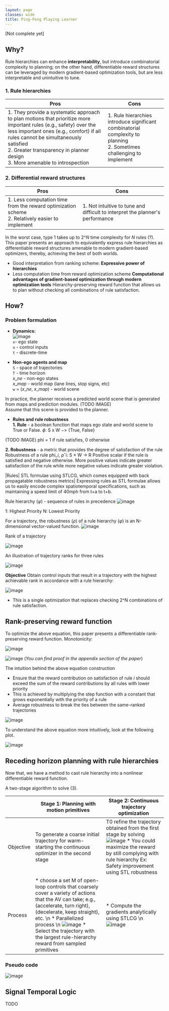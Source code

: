 ```yaml
---
layout: page
classes: wide
title: Ping-Pong Playing Learner
---
```

[Not complete yet]

## Why?
Rule hierarchies can enhance **interpretability**, but introduce combinatorial complexity to planning; on the other hand, differentiable reward structures can be leveraged by modern gradient-based optimization tools, but are less interpretable and unintuitive to tune.

### 1. Rule hierarchies
| Pros | Cons |
|---|---|
| 1. They provide a systematic approach to plan motions that prioritize more important rules (e.g., safety) over the less important ones (e.g., comfort) if all rules cannot be simultaneously satisfied <br> 2. Greater transparency in planner design <br> 3. More amenable to introspection | 1. Rule hierarchies introduce significant combinatorial complexity to planning <br> 2. Sometimes challenging to implement |

### 2. Differential reward structures
| Pros | Cons |
|---|---|
| 1. Less computation time from the reward optimization scheme <br> 2. Relatively easier to implement | 1. Not intuitive to tune and difficult to interpret the planner's performance |

In the worst case, type 1 takes up to $2\^N$ time complexity for _N_ rules (?). This paper presents an approach to equivalently express rule hierarchies as differentiable reward structures amenable to modern gradient-based optimizers, thereby, achieving the best of both worlds. 
* Good interpretation from ranking scheme: **Expressive power of hierarchies**
* Less computation time from reward optimization scheme **Computational advantages of gradient-based optimization through modern optimization tools**
Hierarchy-preserving reward function that allows us to plan without checking all combinations of rule satisfaction.

## How?

### Problem formulation
* **Dynamics:** <br>
![image](https://github.com/sandeepreddybaddam/sandeepreddybaddam.github.io/assets/100727983/fcd81337-75e1-4946-89dd-095a2de6a6e8)<br>
`x`- ego state <br>
`u` - control inputs <br>
`t` - discrete-time <br>

* **Non-ego agents and map** <br>
`S` - space of trajectories <br>
`T` - time horizon <br>
$x\_{ne}$ - non-ego states <br>
$x\_{map}$ - world map (lane lines, stop signs, etc) <br>
`w` = ($x\_{ne}$, $x\_{map}$) - world scene

In practice, the planner receives a predicted world scene that is generated from maps and prediction modules. (TODO IMAGE) <br>
Assume that this scene is provided to the planner.

* **Rules and rule robustness** <br>
**1. Rule** - a boolean function that maps ego state and world scene to True or False.
$\phi$: S x W $->$ {True, False}

(TODO IMAGE) phi = 1 if rule satisfies, 0 otherwise

**2. Robustness** - a metric that provides the degree of satisfaction of the rule
Robustness of a rule phi_i, ρˆi: S × W → R
Positive scalar if the rule is satisfied and negative otherwise.
More positive values indicate greater satisfaction of the rule while more negative values indicate greater violation.


|Rules| STL formulae using STLCG, which comes equipped with back propagatable robustness metrics|
Expressing rules as STL formulae allows us to easily encode complex spatiotemporal specifications, such as maintaining a speed limit of 40mph from t+a to t+b.

Rule hierarchy ($\varphi$) - sequence of rules in precedence
![image](https://github.com/sandeepreddybaddam/sandeepreddybaddam.github.io/assets/100727983/b3c1d8cf-e59a-4087-9c11-4fdede04a435)

1: Highest Priority
N: Lowest Priority

For a trajectory, the robustness ($\rho$) of a rule hierarchy ($\varphi$) is an N-dimensional vector-valued function.
![image](https://github.com/sandeepreddybaddam/sandeepreddybaddam.github.io/assets/100727983/497e56cd-a89e-4f84-86b3-49dc89fac4eb)

Rank of a trajectory

![image](https://github.com/sandeepreddybaddam/sandeepreddybaddam.github.io/assets/100727983/b068d389-f084-453a-9e34-3179c528f7a7)

An illustration of trajectory ranks for three rules

![image](https://github.com/sandeepreddybaddam/sandeepreddybaddam.github.io/assets/100727983/fa8be243-b75b-4b0b-b448-2be27580810c)


**Objective**
Obtain control inputs that result in a trajectory with the highest achievable rank in accordance with a rule hierarchy:

![image](https://github.com/sandeepreddybaddam/sandeepreddybaddam.github.io/assets/100727983/abbc4636-a4b2-4b85-bb6e-f9c506014c11)

* This is a single optimization that replaces checking 2^N combinations of rule satisfaction.

## Rank-preserving reward function
To optimize the above equation, this paper presents a differentiable rank-preserving reward function.
Monotonicity:

![image](https://github.com/sandeepreddybaddam/sandeepreddybaddam.github.io/assets/100727983/66d6dedd-44f1-4e56-b4ee-b7f0d92ebae6)

![image](https://github.com/sandeepreddybaddam/sandeepreddybaddam.github.io/assets/100727983/384a9245-f074-4d64-906f-5401085283cb)
(_You can find proof in the appendix section of the paper_)

The intuition behind the above equation construction
* Ensure that the reward contribution on satisfaction of rule _i_ should exceed the sum of the reward contributions by all rules with lower priority
* This is achieved by multiplying the step function with a constant that grows exponentially with the priority of a rule
* Average robustness to break the ties between the same-ranked trajectories

![image](https://github.com/sandeepreddybaddam/sandeepreddybaddam.github.io/assets/100727983/e9a12fc2-92a1-42e9-8423-77c6cf230855)

To understand the above equation more intuitively, look at the following plot.

![image](https://github.com/sandeepreddybaddam/sandeepreddybaddam.github.io/assets/100727983/af93c36d-f7a7-479d-8cce-1f46f17e5611)

## Receding horizon planning with rule hierarchies
Now that, we have a method to cast rule hierarchy into a nonlinear differentiable reward function.

A two-stage algorithm to solve (3).

| | Stage 1: Planning with motion primitives | Stage 2: Continuous trajectory optimization|
|---|---|---|
| Objective | To generate a coarse initial trajectory for warm-starting the continuous optimizer in the second stage | T0 refine the trajectory obtained from the first stage by solving ![image](https://github.com/sandeepreddybaddam/sandeepreddybaddam.github.io/assets/100727983/5771d810-4291-4732-b9d1-95499dab6a1b) * You could maximize the reward by still complying with rule hierarchy Ex: Safety improvement using STL robustness |
| Process | * choose a set M of open-loop controls that coarsely cover a variety of actions that the AV can take; e.g., (accelerate, turn right), (decelerate, keep straight), etc. \n * Parallelized process \n ![image](https://github.com/sandeepreddybaddam/sandeepreddybaddam.github.io/assets/100727983/84678b3b-6f2a-4d92-899a-30fc9b040a51) * Select the trajectory with the largest rule-hierarchy reward from sampled primitives | * Compute the gradients analytically using STLCG \n ![image](https://github.com/sandeepreddybaddam/sandeepreddybaddam.github.io/assets/100727983/f24356dd-b909-4747-a873-2e5048717b10) |

### Pseudo code
![image](https://github.com/sandeepreddybaddam/sandeepreddybaddam.github.io/assets/100727983/ff8b5516-4705-46e4-b1ea-fbbc0caee692)


## Signal Temporal Logic
TODO























